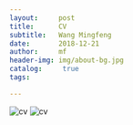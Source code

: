 ```yaml
---
layout:     post
title:      CV
subtitle:   Wang Mingfeng
date:       2018-12-21
author:     mf
header-img: img/about-bg.jpg
catalog: 	 true
tags:

---
```


![cv](https://mingfengwang93.github.io/assets/CV-MF-Wang-PhD4-b.png)
![cv](https://mingfengwang93.github.io/assets/CV-MF-Wang-PhD4-a.png)






